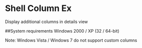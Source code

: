 # Shell Column Ex
Display additional columns in details view

##System requirements
Windows 2000 / XP (32 / 64-bit)

Note: Windows Vista / Windows 7 do not support custom columns
